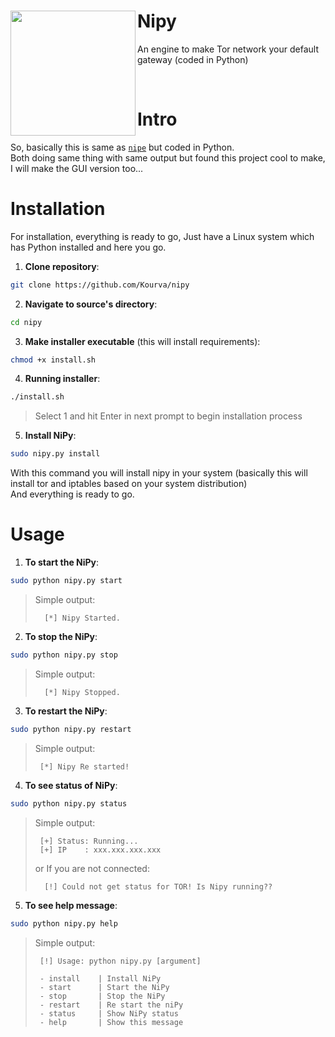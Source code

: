 <div align="center">
   <img align="left" width="200px" src="https://styleguide.torproject.org/static/images/tor-logo/color.svg" />
   <h1 align="left"><b>Nipy</b></h1>
   <p align="left" >An engine to make Tor network your default gateway (coded in Python)</p>
</div>
<br>

# Intro
So, basically this is same as [`nipe`](https://github.com/htrgouvea/nipe) but coded in Python.<br>
Both doing same thing with same output but found this project cool to make, I will make the GUI version too...

# Installation
For installation, everything is ready to go, Just have a Linux system which has Python installed and here you go.
1. **Clone repository**:
```bash
git clone https://github.com/Kourva/nipy
```
2. **Navigate to source's directory**:
```bash
cd nipy
```
3. **Make installer executable** (this will install requirements):
```bash
chmod +x install.sh
```
4. **Running installer**:
```bash
./install.sh
```
> Select 1 and hit Enter in next prompt to begin installation process
5. **Install NiPy**:
```bash
sudo nipy.py install
```
With this command you will install nipy in your system (basically this will install tor and iptables based on your system distribution)<br>
And everything is ready to go.

# Usage
1. **To start the NiPy**:
```bash
sudo python nipy.py start
```
> Simple output:
> ```plaintext
>   [*] Nipy Started.
> ```
2. **To stop the NiPy**:
```bash
sudo python nipy.py stop
```
> Simple output:
> ```plaintext
>   [*] Nipy Stopped.
> ```
3. **To restart the NiPy**:
```bash
sudo python nipy.py restart
```
> Simple output:
> ```plaintext
>  [*] Nipy Re started!
> ```
4. **To see status of NiPy**:
```bash
sudo python nipy.py status
```
> Simple output:
> ```plaintext
>  [+] Status: Running...
>  [+] IP    : xxx.xxx.xxx.xxx
> ```
> or If you are not connected:
> ```plaintext
>   [!] Could not get status for TOR! Is Nipy running??
> ```
5. **To see help message**:
```bash
sudo python nipy.py help
```
> Simple output:
> ```plaintext  
>  [!] Usage: python nipy.py [argument]
>
>  - install    | Install NiPy
>  - start      | Start the NiPy
>  - stop       | Stop the NiPy
>  - restart    | Re start the niPy
>  - status     | Show NiPy status
>  - help       | Show this message
> ```



